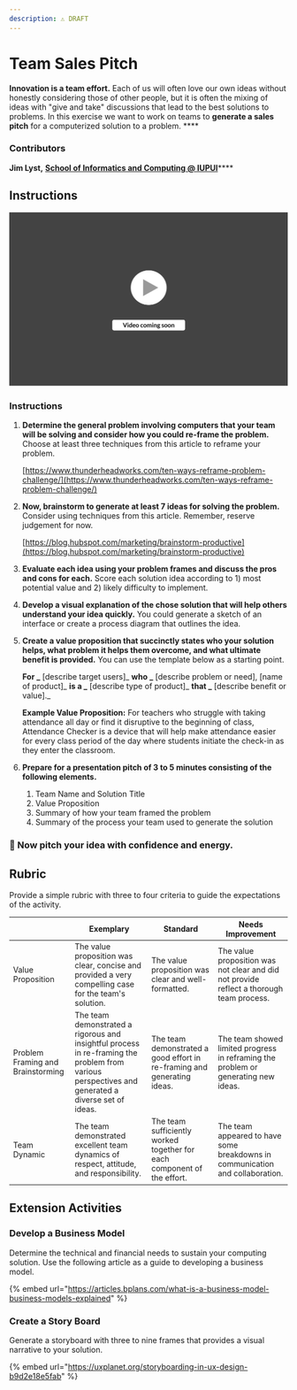 ```yaml
---
description: ⚠️ DRAFT
---
```


# Team Sales Pitch

**Innovation is a team effort.** Each of us will often love our own ideas without honestly considering those of other people, but it is often the mixing of ideas with "give and take" discussions that lead to the best solutions to problems.  In this exercise we want to work on teams to **generate a sales pitch** for a computerized solution to a problem. ****&#x20;

### Contributors

**Jim Lyst,** [**School of Informatics and Computing @ IUPUI**](https://soic.iupui.edu)****

## Instructions

![](<../../.gitbook/assets/vidComing (3).png>)

### **Instructions**

1.  **Determine the general problem involving computers that your team will be solving and consider how you could re-frame the problem.** Choose at least three techniques from this article to reframe your problem.

    [https://www.thunderheadworks.com/ten-ways-reframe-problem-challenge/](https://www.thunderheadworks.com/ten-ways-reframe-problem-challenge/)
2.  **Now, brainstorm to generate at least 7 ideas for solving the problem.** Consider using techniques from this article. Remember, reserve judgement for now.

    [https://blog.hubspot.com/marketing/brainstorm-productive](https://blog.hubspot.com/marketing/brainstorm-productive)
3. **Evaluate each idea using your problem frames and discuss the pros and cons for each.**  Score each solution idea according to 1) most potential value and 2) likely difficulty to implement.
4. **Develop a visual explanation of the chose solution that will help others understand your idea quickly.** You could generate a sketch of an interface or create a process diagram that outlines the idea.
5.  **Create a value proposition that succinctly states who your solution helps, what problem it helps them overcome, and what ultimate benefit is provided.** You can use the template below as a starting point.

    **For **_**** \[describe target users]_ **who **_**** \[describe problem or need], \[name of product]_  **is a **_**** \[describe type of product]_  **that **_**** \[describe benefit or value]._

    **Example Value Proposition:** For teachers who struggle with taking attendance all day or find it disruptive to the beginning of class, Attendance Checker is a device that will help make attendance easier for every class period of the day where students initiate the check-in as they enter the classroom.
6. **Prepare for a presentation pitch of 3 to 5 minutes consisting of the following elements.**
   1. Team Name and Solution Title
   2. Value Proposition
   3. Summary of how your team framed the problem
   4. Summary of the process your team used to generate the solution

### 🎉 Now pitch your idea with confidence and energy.

## **Rubric**

Provide a simple rubric with three to four criteria to guide the expectations of the activity.

|                                   | Exemplary                                                                                                                                         | Standard                                                                | Needs Improvement                                                                        |
| --------------------------------- | ------------------------------------------------------------------------------------------------------------------------------------------------- | ----------------------------------------------------------------------- | ---------------------------------------------------------------------------------------- |
| Value Proposition                 | The value proposition was clear, concise and provided a very compelling case for the team's solution.                                             | The value proposition was clear and well-formatted.                     | The value proposition was not clear and did not provide reflect a thorough team process. |
| Problem Framing and Brainstorming | The team demonstrated a rigorous and insightful process in re-framing the problem from various perspectives and generated a diverse set of ideas. | The team demonstrated a good effort in re-framing and generating ideas. | The team showed limited progress in reframing the problem or generating new ideas.       |
| Team Dynamic                      | The team demonstrated excellent team dynamics of respect, attitude, and responsibility.                                                           | The team sufficiently worked together for each component of the effort. | The team appeared to have some breakdowns in communication and collaboration.            |

## **Extension Activities**

### Develop a Business Model

Determine the technical and financial needs to sustain your computing solution. Use the following article as a guide to developing a business model.

{% embed url="https://articles.bplans.com/what-is-a-business-model-business-models-explained" %}

### Create a Story Board

Generate a storyboard with three to nine frames that provides a visual narrative to your solution.

{% embed url="https://uxplanet.org/storyboarding-in-ux-design-b9d2e18e5fab" %}
